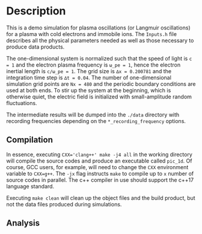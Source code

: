# Description

This is a demo simulation for plasma oscillations (or Langmuir oscillations) for a plasma with cold electrons and immobile ions.
The `Inputs.h` file describes all the physical parameters needed as well as those necessary to produce data products.

The one-dimensional system is normalized such that
the speed of light is `c = 1` and the electron plasma frequency is `ω_pe = 1`, hence the electron inertial length is `c/ω_pe = 1`.
The grid size is `∆x = 0.200781` and the integration time step is `∆t = 0.04`.
The number of one-dimensional simulation grid points are `Nx = 480` and the periodic boundary conditions are used at both ends.
To stir up the system at the beginning, which is otherwise quiet,
the electric field is initialized with small-amplitude random fluctuations.

The intermediate results will be dumped into the `./data` directory with recording frequencies
depending on the `*_recording_frequency` options.


## Compilation

In essence, executing `CXX='clang++' make -j4 all` in the working directory will
compile the source codes and produce an executable called `pic_1d`.
Of course, GCC users, for example, will need to change the `CXX` environment variable to `CXX=g++`.
The `-jx` flag instructs `make` to compile up to `x` number of source codes in parallel.
The c++ compiler in use should support the c++17 language standard.

Executing `make clean` will clean up the object files and the build product,
but not the data files produced during simulations.


## Analysis
